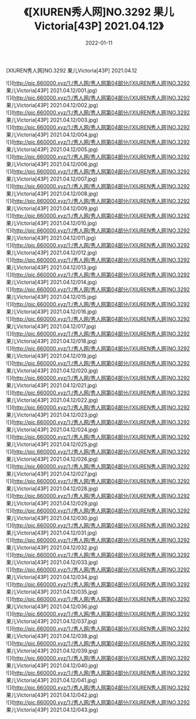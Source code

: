﻿---
layout: post
title:  《[XIUREN秀人网]NO.3292 果儿Victoria[43P] 2021.04.12》
date:   2022-01-11
img: http://pic.660000.xyz/1:/秀人网/秀人网第04部分/[XIUREN秀人网]NO.3292 果儿Victoria[43P] 2021.04.12/000.jpg
categories: [美女, 清纯, 唯美]
---

[XIUREN秀人网]NO.3292 果儿Victoria[43P] 2021.04.12

 ![](http://pic.660000.xyz/1:/秀人网/秀人网第04部分/[XIUREN秀人网]NO.3292 果儿Victoria[43P] 2021.04.12/001.jpg) <br>![](http://pic.660000.xyz/1:/秀人网/秀人网第04部分/[XIUREN秀人网]NO.3292 果儿Victoria[43P] 2021.04.12/002.jpg) <br>![](http://pic.660000.xyz/1:/秀人网/秀人网第04部分/[XIUREN秀人网]NO.3292 果儿Victoria[43P] 2021.04.12/003.jpg) <br>![](http://pic.660000.xyz/1:/秀人网/秀人网第04部分/[XIUREN秀人网]NO.3292 果儿Victoria[43P] 2021.04.12/004.jpg) <br>![](http://pic.660000.xyz/1:/秀人网/秀人网第04部分/[XIUREN秀人网]NO.3292 果儿Victoria[43P] 2021.04.12/005.jpg) <br>![](http://pic.660000.xyz/1:/秀人网/秀人网第04部分/[XIUREN秀人网]NO.3292 果儿Victoria[43P] 2021.04.12/006.jpg) <br>![](http://pic.660000.xyz/1:/秀人网/秀人网第04部分/[XIUREN秀人网]NO.3292 果儿Victoria[43P] 2021.04.12/007.jpg) <br>![](http://pic.660000.xyz/1:/秀人网/秀人网第04部分/[XIUREN秀人网]NO.3292 果儿Victoria[43P] 2021.04.12/008.jpg) <br>![](http://pic.660000.xyz/1:/秀人网/秀人网第04部分/[XIUREN秀人网]NO.3292 果儿Victoria[43P] 2021.04.12/009.jpg) <br>![](http://pic.660000.xyz/1:/秀人网/秀人网第04部分/[XIUREN秀人网]NO.3292 果儿Victoria[43P] 2021.04.12/010.jpg) <br>![](http://pic.660000.xyz/1:/秀人网/秀人网第04部分/[XIUREN秀人网]NO.3292 果儿Victoria[43P] 2021.04.12/011.jpg) <br>![](http://pic.660000.xyz/1:/秀人网/秀人网第04部分/[XIUREN秀人网]NO.3292 果儿Victoria[43P] 2021.04.12/012.jpg) <br>![](http://pic.660000.xyz/1:/秀人网/秀人网第04部分/[XIUREN秀人网]NO.3292 果儿Victoria[43P] 2021.04.12/013.jpg) <br>![](http://pic.660000.xyz/1:/秀人网/秀人网第04部分/[XIUREN秀人网]NO.3292 果儿Victoria[43P] 2021.04.12/014.jpg) <br>![](http://pic.660000.xyz/1:/秀人网/秀人网第04部分/[XIUREN秀人网]NO.3292 果儿Victoria[43P] 2021.04.12/015.jpg) <br>![](http://pic.660000.xyz/1:/秀人网/秀人网第04部分/[XIUREN秀人网]NO.3292 果儿Victoria[43P] 2021.04.12/016.jpg) <br>![](http://pic.660000.xyz/1:/秀人网/秀人网第04部分/[XIUREN秀人网]NO.3292 果儿Victoria[43P] 2021.04.12/017.jpg) <br>![](http://pic.660000.xyz/1:/秀人网/秀人网第04部分/[XIUREN秀人网]NO.3292 果儿Victoria[43P] 2021.04.12/018.jpg) <br>![](http://pic.660000.xyz/1:/秀人网/秀人网第04部分/[XIUREN秀人网]NO.3292 果儿Victoria[43P] 2021.04.12/019.jpg) <br>![](http://pic.660000.xyz/1:/秀人网/秀人网第04部分/[XIUREN秀人网]NO.3292 果儿Victoria[43P] 2021.04.12/020.jpg) <br>![](http://pic.660000.xyz/1:/秀人网/秀人网第04部分/[XIUREN秀人网]NO.3292 果儿Victoria[43P] 2021.04.12/021.jpg) <br>![](http://pic.660000.xyz/1:/秀人网/秀人网第04部分/[XIUREN秀人网]NO.3292 果儿Victoria[43P] 2021.04.12/022.jpg) <br>![](http://pic.660000.xyz/1:/秀人网/秀人网第04部分/[XIUREN秀人网]NO.3292 果儿Victoria[43P] 2021.04.12/023.jpg) <br>![](http://pic.660000.xyz/1:/秀人网/秀人网第04部分/[XIUREN秀人网]NO.3292 果儿Victoria[43P] 2021.04.12/024.jpg) <br>![](http://pic.660000.xyz/1:/秀人网/秀人网第04部分/[XIUREN秀人网]NO.3292 果儿Victoria[43P] 2021.04.12/025.jpg) <br>![](http://pic.660000.xyz/1:/秀人网/秀人网第04部分/[XIUREN秀人网]NO.3292 果儿Victoria[43P] 2021.04.12/026.jpg) <br>![](http://pic.660000.xyz/1:/秀人网/秀人网第04部分/[XIUREN秀人网]NO.3292 果儿Victoria[43P] 2021.04.12/027.jpg) <br>![](http://pic.660000.xyz/1:/秀人网/秀人网第04部分/[XIUREN秀人网]NO.3292 果儿Victoria[43P] 2021.04.12/028.jpg) <br>![](http://pic.660000.xyz/1:/秀人网/秀人网第04部分/[XIUREN秀人网]NO.3292 果儿Victoria[43P] 2021.04.12/029.jpg) <br>![](http://pic.660000.xyz/1:/秀人网/秀人网第04部分/[XIUREN秀人网]NO.3292 果儿Victoria[43P] 2021.04.12/030.jpg) <br>![](http://pic.660000.xyz/1:/秀人网/秀人网第04部分/[XIUREN秀人网]NO.3292 果儿Victoria[43P] 2021.04.12/031.jpg) <br>![](http://pic.660000.xyz/1:/秀人网/秀人网第04部分/[XIUREN秀人网]NO.3292 果儿Victoria[43P] 2021.04.12/032.jpg) <br>![](http://pic.660000.xyz/1:/秀人网/秀人网第04部分/[XIUREN秀人网]NO.3292 果儿Victoria[43P] 2021.04.12/033.jpg) <br>![](http://pic.660000.xyz/1:/秀人网/秀人网第04部分/[XIUREN秀人网]NO.3292 果儿Victoria[43P] 2021.04.12/034.jpg) <br>![](http://pic.660000.xyz/1:/秀人网/秀人网第04部分/[XIUREN秀人网]NO.3292 果儿Victoria[43P] 2021.04.12/035.jpg) <br>![](http://pic.660000.xyz/1:/秀人网/秀人网第04部分/[XIUREN秀人网]NO.3292 果儿Victoria[43P] 2021.04.12/036.jpg) <br>![](http://pic.660000.xyz/1:/秀人网/秀人网第04部分/[XIUREN秀人网]NO.3292 果儿Victoria[43P] 2021.04.12/037.jpg) <br>![](http://pic.660000.xyz/1:/秀人网/秀人网第04部分/[XIUREN秀人网]NO.3292 果儿Victoria[43P] 2021.04.12/038.jpg) <br>![](http://pic.660000.xyz/1:/秀人网/秀人网第04部分/[XIUREN秀人网]NO.3292 果儿Victoria[43P] 2021.04.12/039.jpg) <br>![](http://pic.660000.xyz/1:/秀人网/秀人网第04部分/[XIUREN秀人网]NO.3292 果儿Victoria[43P] 2021.04.12/040.jpg) <br>![](http://pic.660000.xyz/1:/秀人网/秀人网第04部分/[XIUREN秀人网]NO.3292 果儿Victoria[43P] 2021.04.12/041.jpg) <br>![](http://pic.660000.xyz/1:/秀人网/秀人网第04部分/[XIUREN秀人网]NO.3292 果儿Victoria[43P] 2021.04.12/042.jpg) <br>![](http://pic.660000.xyz/1:/秀人网/秀人网第04部分/[XIUREN秀人网]NO.3292 果儿Victoria[43P] 2021.04.12/043.jpg) <br>